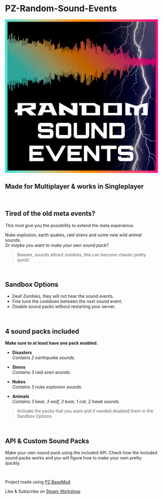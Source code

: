 # PZ-Random-Sound-Events

![](https://github.com/Konijima/PZ-Random-Sound-Events/blob/master/Contents/mods/RandomSoundEvents/poster.png?raw=true)

## Made for Multiplayer & works in Singleplayer

<br>

## Tired of the old meta events?  
This mod give you the possibility to extend the meta experience.  

Nuke explosion, earth quakes, raid sirens and some new wild animal sounds.  
*Or maybe you want to make your own sound pack?*  

> Beware, sounds attract zombies, this can become chaotic pretty quick!

<br>

## Sandbox Options
- Deaf Zombies, they will not hear the sound events.
- Fine tune the cooldown between the next sound event.
- Disable sound packs without restarting your server.

<br>

## 4 sound packs included
**Make sure to at least have one pack enabled.**

- **Disasters**  
  *Contains 2 earthquake sounds.*

- **Sirens**  
  *Contains 3 raid siren sounds.*

- **Nukes**  
  *Contains 3 nuke explosion sounds.*

- **Animals**  
  *Contains 3 bear, 3 wolf, 2 boar, 1 cat, 2 hawk sounds.*

> Activate the packs that you want and if needed disabled them in the Sandbox Options.

<br>

## API & Custom Sound Packs
Make your own sound pack using the included API.
Check how the included sound packs works and you will figure how to make your own pretty quickly.

<br>

Project made using [PZ BaseMod](https://github.com/Konijima/PZ-BaseMod)

Like & Subscribe on [Steam Workshop](https://steamcommunity.com/sharedfiles/filedetails/?id=2834231099) 